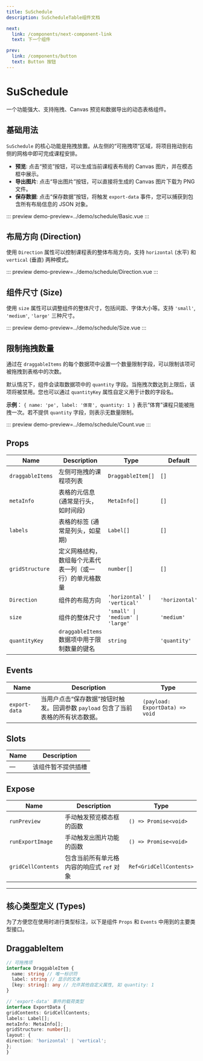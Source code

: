 ```yaml
---
title: SuSchedule
description: SuScheduleTable组件文档

next:
  link: /components/next-component-link
  text: 下一个组件

prev:
  link: /components/button
  text: Button 按钮
---
```


# SuSchedule

一个功能强大、支持拖拽、Canvas 预览和数据导出的动态表格组件。

## 基础用法

`SuSchedule` 的核心功能是拖拽放置。从左侧的“可拖拽项”区域，将项目拖动到右侧的网格中即可完成课程安排。

- **预览**: 点击“预览”按钮，可以生成当前课程表布局的 Canvas 图片，并在模态框中展示。
- **导出图片**: 点击“导出图片”按钮，可以直接将生成的 Canvas 图片下载为 PNG 文件。
- **保存数据**: 点击“保存数据”按钮，将触发 `export-data` 事件，您可以捕获到包含所有布局信息的 JSON 对象。

::: preview
demo-preview=../demo/schedule/Basic.vue
:::

## 布局方向 (Direction)

使用 `Direction` 属性可以控制课程表的整体布局方向，支持 `horizontal` (水平) 和 `vertical` (垂直) 两种模式。

::: preview
demo-preview=../demo/schedule/Direction.vue
:::

## 组件尺寸 (Size)

使用 `size` 属性可以调整组件的整体尺寸，包括间距、字体大小等。支持 `'small'`, `'medium'`, `'large'` 三种尺寸。

::: preview
demo-preview=../demo/schedule/Size.vue
:::

## 限制拖拽数量

通过在 `draggableItems` 的每个数据项中设置一个数量限制字段，可以限制该项可被拖拽到表格中的次数。

默认情况下，组件会读取数据项中的 `quantity` 字段。当拖拽次数达到上限后，该项将被禁用。您也可以通过 `quantityKey` 属性自定义用于计数的字段名。

**示例**： `{ name: 'pe', label: '体育', quantity: 1 }` 表示“体育”课程只能被拖拽一次。若不提供 `quantity` 字段，则表示无数量限制。

::: preview
demo-preview=../demo/schedule/Count.vue
:::


## Props

| Name             | Description                                              | Type                             | Default        |
| ---------------- | -------------------------------------------------------- | -------------------------------- | -------------- |
| `draggableItems` | 左侧可拖拽的课程项列表                                   | `DraggableItem[]`                | `[]`           |
| `metaInfo`       | 表格的元信息 (通常是行头，如时间段)                      | `MetaInfo[]`                     | `[]`           |
| `labels`         | 表格的标签 (通常是列头，如星期)                          | `Label[]`                        | `[]`           |
| `gridStructure`  | 定义网格结构，数组每个元素代表一列（或一行）的单元格数量 | `number[]`                       | `[]`           |
| `Direction`    | 组件的布局方向                                           | `'horizontal' \| 'vertical'`     | `'horizontal'` |
| `size`           | 组件的整体尺寸                                           | `'small' \| 'medium' \| 'large'` | `'medium'`     |
| `quantityKey`    | `draggableItems` 数据项中用于限制数量的键名              | `string`                         | `'quantity'`   |

## Events

| Name          | Description                                                                       | Type                            |
| ------------- | --------------------------------------------------------------------------------- | ------------------------------- |
| `export-data` | 当用户点击“保存数据”按钮时触发。回调参数 `payload` 包含了当前表格的所有状态数据。 | `(payload: ExportData) => void` |

## Slots

| Name | Description        |
| ---- | ------------------ |
| —    | 该组件暂不提供插槽 |

## Expose

| Name               | Description                               | Type                    |
| ------------------ | ----------------------------------------- | ----------------------- |
| `runPreview`       | 手动触发预览模态框的函数                  | `() => Promise<void>`   |
| `runExportImage`   | 手动触发出图片功能的函数                  | `() => Promise<void>`   |
| `gridCellContents` | 包含当前所有单元格内容的响应式 `ref` 对象 | `Ref<GridCellContents>` |

---

## 核心类型定义 (Types)

为了方便您在使用时进行类型标注，以下是组件 `Props` 和 `Events` 中用到的主要类型接口。

## DraggableItem

```typescript
// 可拖拽项
interface DraggableItem {
  name: string // 唯一标识符
  label: string // 显示的文本
  [key: string]: any // 允许其他自定义属性, 如 quantity: 1
}
```

```typescript
// 'export-data' 事件的载荷类型
interface ExportData {
gridContents: GridCellContents;
labels: Label[];
metaInfo: MetaInfo[];
gridStructure: number[];
layout: {
direction: 'horizontal' | 'vertical';
};
}

```
